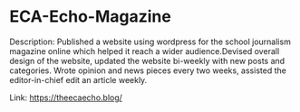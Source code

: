 # ECA-Echo-Magazine

Description: 
Published a website using wordpress for the school journalism magazine online which helped it reach a wider audience.Devised overall design of the website, updated the website bi-weekly with new posts and categories. Wrote opinion and news pieces every two weeks, assisted the editor-in-chief edit an article weekly.

Link:
https://theecaecho.blog/ 
